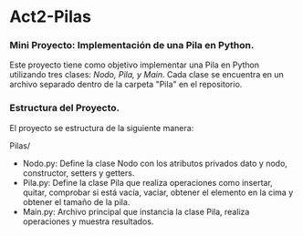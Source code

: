 # Act2-Pilas

### Mini Proyecto: Implementación de una Pila en Python.

Este proyecto tiene como objetivo implementar una Pila en Python utilizando tres clases: *Nodo, Pila, y Main*. Cada clase se encuentra en un archivo separado dentro de la carpeta "Pila" en el repositorio.

### Estructura del Proyecto.
El proyecto se estructura de la siguiente manera:

Pilas/
- Nodo.py: Define la clase Nodo con los atributos privados dato y nodo, constructor, setters y getters.
- Pila.py: Define la clase Pila que realiza operaciones como insertar, quitar, comprobar si está vacía, vaciar, obtener el elemento en la cima y obtener el tamaño de la pila.
- Main.py: Archivo principal que instancia la clase Pila, realiza operaciones y muestra resultados.
